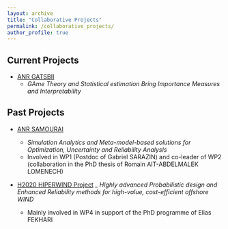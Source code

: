 ```yaml
---
layout: archive
title: "Collaborative Projects"
permalink: /collaborative_projects/
author_profile: true
---
```


## Current Projects

* [ANR GATSBII](https://uq.math.cnrs.fr/gatsbii)
  - _GAme Theory and Statistical estimation Bring Importance Measures and Interpretability_

## Past Projects

* [ANR SAMOURAI](https://www.ifpenergiesnouvelles.fr/samourai)
  - _Simulation Analytics and Meta-model-based solutions for Optimization, Uncertainty and Reliability AnalysIs_
  - Involved in WP1 (Postdoc of Gabriel SARAZIN) and co-leader of WP2 (collaboration in the PhD thesis of Romain AIT-ABDELMALEK LOMENECH)

* [H2020 HIPERWIND Project](https://www.hiperwind.eu/)
  _ _HIghly advanced Probabilistic design and Enhanced Reliability methods for high-value, cost-efficient offshore WIND_
  - Mainly involved in WP4 in support of the PhD programme of Elias FEKHARI
